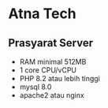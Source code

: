 # Atna Tech

## Prasyarat Server

- RAM minimal 512MB
- 1 core CPU/vCPU
- PHP 8.2 atau lebih tinggi
- mysql 8.0
- apache2 atau nginx